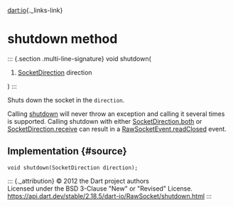 [dart:io](../../dart-io/dart-io-library){._links-link}

shutdown method
===============

::: {.section .multi-line-signature}
void shutdown(

1.  [SocketDirection](../socketdirection-class) direction

)
:::

Shuts down the socket in the `direction`.

Calling [shutdown](shutdown) will never throw an exception and calling
it several times is supported. Calling shutdown with either
[SocketDirection.both](../socketdirection/both-constant) or
[SocketDirection.receive](../socketdirection/receive-constant) can
result in a
[RawSocketEvent.readClosed](../rawsocketevent/readclosed-constant)
event.

Implementation {#source}
--------------

``` {.language-dart data-language="dart"}
void shutdown(SocketDirection direction);
```

::: {._attribution}
© 2012 the Dart project authors\
Licensed under the BSD 3-Clause \"New\" or \"Revised\" License.\
<https://api.dart.dev/stable/2.18.5/dart-io/RawSocket/shutdown.html>
:::
